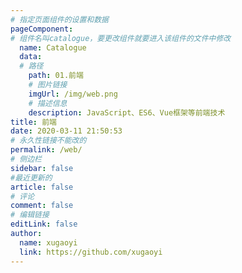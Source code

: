 ```yaml
---
# 指定页面组件的设置和数据
pageComponent: 
# 组件名叫catalogue，要更改组件就要进入该组件的文件中修改
  name: Catalogue
  data:
  # 路径
    path: 01.前端
    # 图片链接
    imgUrl: /img/web.png
    # 描述信息
    description: JavaScript、ES6、Vue框架等前端技术
title: 前端
date: 2020-03-11 21:50:53
# 永久性链接不能改的
permalink: /web/
# 侧边栏
sidebar: false
#最近更新的
article: false
# 评论
comment: false
# 编辑链接
editLink: false
author:
  name: xugaoyi
  link: https://github.com/xugaoyi
---
```


